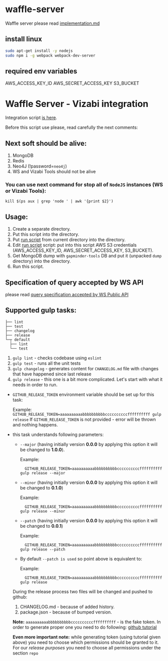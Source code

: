 # waffle-server
Waffle server
please read [implementation.md](implementation.md)

## install linux
```bash
sudo apt-get install -y nodejs
sudo npm i -g webpack webpack-dev-server

```

## required env variables
AWS_ACCESS_KEY_ID
AWS_SECRET_ACCESS_KEY
S3_BUCKET

# Waffle Server - Vizabi integration

Integration script [is here](./ws-vizabi).

Before this script use please, read carefully the next comments:

## Next soft should be alive:
 1. MongoDB
 2. Redis
 3. Neo4J (!password=`neo4j`)
 4. WS and Vizabi Tools should not be alive

### You can use next command for stop all of `NodeJS` instances (WS or Vizabi Tools):
`kill $(ps aux | grep 'node ' | awk '{print $2}')`

## Usage:
 1. Create a separate directory.
 2. Put this script into the directory.
 3. Put [run script](./run) from current directory into the directory.
 4. Edit [run script](./run) script: put into this script AWS S3 credentials (AWS_ACCESS_KEY_ID, AWS_SECRET_ACCESS_KEY, S3_BUCKET).
 5. Get MongoDB dump with `gapminder-tools` DB and put it (unpacked `dump` directory) into the directory.
 6. Run this script.

## Specification of query accepted by WS API
please read [query specification accepted by WS Public API](ws-public-api.md)

## Supported gulp tasks:

```
├── lint
├── test
├── changelog
├── release
└─┬ default
  ├── lint
  └── test
```

1. `gulp lint` - checks codebase using `eslint`
2. `gulp test` - runs all the unit tests
3. `gulp changelog` - generates content for `CHANGELOG.md` file with changes that have happened since last release
4. `gulp release` - this one is a bit more complicated. Let's start with what it needs in order to run.
  - `GITHUB_RELEASE_TOKEN` environment variable should be set up for this task:

    Example: `GITHUB_RELEASE_TOKEN=aaaaaaaaaabbbbbbbbbbccccccccccffffffffff gulp release`
    If `GITHUB_RELEASE_TOKEN` is not provided - error will be thrown and nothing happens.

  - this task understands following parameters:
    - `--major` (having initially version **0.0.0** by applying this option it will be changed to **1.0.0**).

        Example:
        ```
          GITHUB_RELEASE_TOKEN=aaaaaaaaaabbbbbbbbbbccccccccccffffffffff gulp release --major
        ```

    - `--minor` (having initially version **0.0.0** by applying this option it will be changed to **0.1.0**)

        Example:
        ```
          GITHUB_RELEASE_TOKEN=aaaaaaaaaabbbbbbbbbbccccccccccffffffffff gulp release --minor
        ```

    - `--patch` (having initially version **0.0.0** by applying this option it will be changed to **0.0.1**)

        Example:
        ```
          GITHUB_RELEASE_TOKEN=aaaaaaaaaabbbbbbbbbbccccccccccffffffffff gulp release --patch
        ```

    - By default `--patch is used` so point above is equivalent to:

        Example:
        ```
          GITHUB_RELEASE_TOKEN=aaaaaaaaaabbbbbbbbbbccccccccccffffffffff gulp release
        ```

    During the release process two files will be changed and pushed to github:
      1. CHANGELOG.md - because of added history.
      2. package.json - because of bumped version.

    **Note:** `aaaaaaaaaabbbbbbbbbbccccccccccffffffffff` - is the fake token. In order to generate proper one you need to do following: [github tutorial](https://help.github.com/articles/creating-an-access-token-for-command-line-use)

    **Even more important note:** while generating token (using tutorial given above) you need to choose which permissions should be granted to it. For our *release purposes* you need to choose all permissions under the section `repo`

